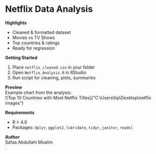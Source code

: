 # Netflix Data Analysis

 **Highlights**  
- Cleaned & formatted dataset  
- Movies vs TV Shows  
- Top countries & ratings  
- Ready for regression  

 **Getting Started**  
1. Place `netflix_cleaned.csv` in your folder  
2. Open `Netflix_Analysis.R` in RStudio  
3. Run script for cleaning, plots, summaries  

 **Preview**  
Example chart from the analysis:  
![Top 10 Countries with Most Netflix Titles]("C:\Users\hp\Desktop\netflix images")  

 **Requirements**  
- R ≥ 4.0  
- Packages: `dplyr`, `ggplot2`, `lubridate`, `tidyr`, `janitor`, `readxl`  

 **Author**  
Safaa Abdullahi Moalim  
.
